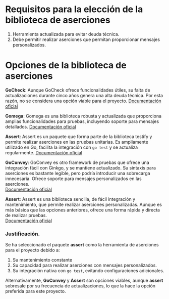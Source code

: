 # Requisitos para la elección de la biblioteca de aserciones
1. Herramienta actualizada para evitar deuda técnica.
2. Debe permitir realizar aserciones que permitan proporcionar mensajes personalizados.

# Opciones de la biblioteca de aserciones

**GoCheck**: Aunque GoCheck ofrece funcionalidades útiles, su falta de actualizaciones durante cinco años genera una alta deuda técnica. Por esta razón, no se considera una opción viable para el proyecto.
[Documentación oficial](https://github.com/go-check/check)

**Gomega**: Gomega es una biblioteca robusta y actualizada que proporciona amplias funcionalidades para pruebas, incluyendo soporte para mensajes detallados. 
[Documentación oficial](https://github.com/onsi/gomega)

**Assert**: Assert es un paquete que forma parte de la biblioteca testify y permite realizar aserciones en las pruebas unitarias. Es ampliamente utilizado en Go, facilita la integración con `go test` y se actualiza regularmente.
[Documentación oficial](https://pkg.go.dev/github.com/stretchr/testify/assert) 

**GoConvey**: GoConvey es otro framework de pruebas que ofrece una integración fácil con Ginkgo, y se mantiene actualizado. Su sintaxis para aserciones es bastante legible, pero podría introducir una sobrecarga innecesaria. Ofrece soporte para mensajes personalizados en las aserciones.  
[Documentación oficial](https://github.com/smartystreets/goconvey)

**Assert**: Assert es una biblioteca sencilla, de fácil integración y mantenimiento, que permite realizar aserciones personalizadas. Aunque es más básica que las opciones anteriores, ofrece una forma rápida y directa de realizar pruebas.  
[Documentación oficial](https://github.com/go-playground/assert)

### Justificación.

Se ha seleccionado el paquete **assert** como la herramienta de aserciones para el proyecto debido a:

1. Su mantenimiento constante
2. Su capacidad para realizar aserciones con mensajes personalizados.
3. Su integración nativa con `go test`, evitando configuraciones adicionales.

Alternativamente, **GoConvey** y **Assert** son opciones viables, aunque **assert** sobresale por su frecuencia de actualizaciones, lo que la hace la opción preferida para este proyecto.
